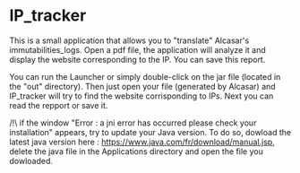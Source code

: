 # IP_tracker
This is a small application that allows you to "translate" Alcasar's immutabilities_logs. Open a pdf file, the application will analyze it and display the website corresponding to the IP. You can save this report.

You can run the Launcher or simply double-click on the jar file (located in the "out" directory).
Then just open your file (generated by Alcasar) and IP_tracker will try to find the website corrisponding to IPs.
Next you can read the repport or save it.

/!\ if the window "Error : a jni error has occurred please check your installation" appears, try to update your Java version. To do so, dowload the latest java version here : https://www.java.com/fr/download/manual.jsp, delete the java file in the Applications directory and open the file you dowloaded.
